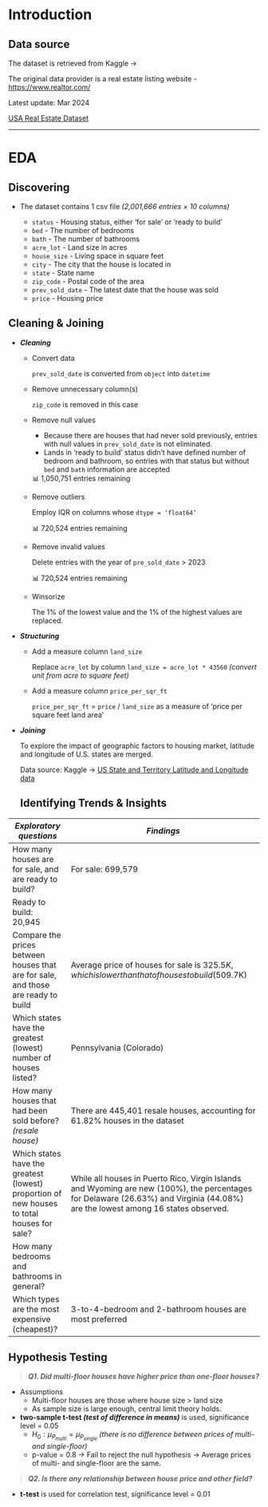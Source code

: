 # Introduction

## Data source

The dataset is retrieved from Kaggle → 

The original data provider is a real estate listing website - https://www.realtor.com/

Latest update: Mar 2024

[USA Real Estate Dataset](https://www.kaggle.com/datasets/ahmedshahriarsakib/usa-real-estate-dataset)

---

# EDA

## Discovering

- The dataset contains 1 csv file *(2,001,666 entries $\times$ 10 columns)*
    
    
    - `status` - Housing status, either ‘for sale’ or ‘ready to build’
    - `bed` - The number of bedrooms
    - `bath` - The number of bathrooms
    - `acre_lot` - Land size in acres
    - `house_size` - Living space in square feet
    - `city` - The city that the house is located in
    - `state` - State name
    - `zip_code` - Postal code of the area
    - `prev_sold_date` - The latest date that the house was sold
    - `price` - Housing price
    

## Cleaning & Joining

- ***Cleaning***
    - Convert data
        
        `prev_sold_date` is converted from `object` into `datetime`
        
    - Remove unnecessary column(s)
        
        `zip_code` is removed in this case
        
    - Remove null values
        
        
        - Because there are houses that had never sold previously, entries with null values in `prev_sold_date` is not eliminated.
        - Lands in ‘ready to build’ status didn’t have defined number of bedroom and bathroom, so entries with that status but without `bed` and `bath` information are accepted
        
        <aside>
        📊 1,050,751 entries remaining
        
        </aside>
        
    - Remove outliers
        
        
        Employ IQR on columns whose `dtype = ‘float64’`
        
        <aside>
        📊 720,524 entries remaining
        
        </aside>
        
    - Remove invalid values
        
        
        Delete entries with the year of `pre_sold_date` > 2023
        
        <aside>
        📊 720,524 entries remaining
        
        </aside>
        
    - Winsorize
        
        The 1% of the lowest value and the 1% of the highest values are replaced.
        
- ***Structuring***
    - Add a measure column `land_size`
        
        Replace `acre_lot` by column `land_size = acre_lot * 43560` *(convert unit from acre to square feet)*
        
    - Add a measure column `price_per_sqr_ft`
        
        `price_per_sqr_ft` = `price` / `land_size`  as a measure of ‘price per square feet land area’
        
- ***Joining***
    
    
    To explore the impact of geographic factors to housing market, latitude and longitude of U.S. states are merged.
    
    Data source: Kaggle                                     →    [US State and Territory Latitude and Longitude data](https://www.kaggle.com/datasets/tennerimaheshwar/us-state-and-territory-latitude-and-longitude-data)

  ## Identifying Trends & Insights

| ***Exploratory questions*** | ***Findings*** |
| --- | --- |
| How many houses are for sale, and are ready to build? | For sale: 699,579
Ready to build: 20,945 |
| Compare the prices between houses that are for sale, and those are ready to build | Average price of houses for sale is $325.5K, which is lower than that of houses to build ($509.7K) |
| Which states have the greatest (lowest) number of houses listed? | Pennsylvania (Colorado) |
| How many houses that had been sold before? *(resale house)* | There are 445,401 resale houses, accounting for 61.82% houses in the dataset |
| Which states have the greatest (lowest) proportion of new houses to total houses for sale? | While all houses in Puerto Rico, Virgin Islands and Wyoming are new (100%), the percentages for Delaware (26.63%) and Virginia (44.08%) are the lowest among 16 states observed. |
| How many bedrooms and bathrooms in general?
Which types are the most expensive (cheapest)? | 3-to-4-bedroom and 2-bathroom houses are most preferred

## Hypothesis Testing

> ***Q1. Did multi-floor houses have higher price than one-floor houses?***
> 
- Assumptions
    - Multi-floor houses are those where house size > land size
    - As sample size is large enough, central limit theory holds.
- **two-sample t-test *(test of difference in means)*** is used, significance level = 0.05
    - $H_0: \mu_{P_{multi}} = \mu_{P_{single}}$ *(there is no difference between prices of multi- and single-floor)*
    - p-value = 0.8 → Fail to reject the null hypothesis 
    → Average prices of multi- and single-floor are the same.

> ***Q2. Is there any relationship between house price and other field?***
> 
- **t-test** is used for correlation test, significance level = 0.01
